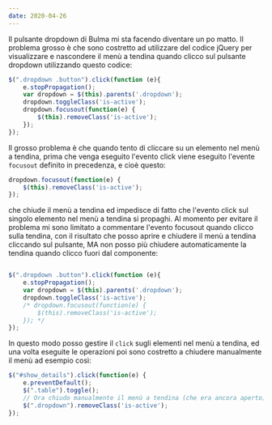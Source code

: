 ```yaml
---
date: 2020-04-26
---
```


Il pulsante dropdown di Bulma mi sta facendo diventare un po matto. 
Il problema grosso è che sono costretto ad utilizzare del codice
jQuery per visualizzare e nascondere il menù a tendina quando clicco
sul pulsante dropdown utilizzando questo codice:

```javascript
$(".dropdown .button").click(function (e){
    e.stopPropagation();
    var dropdown = $(this).parents('.dropdown');
    dropdown.toggleClass('is-active');
    dropdown.focusout(function(e) {
        $(this).removeClass('is-active');
    });
});
```

Il grosso problema è che quando tento di cliccare su un elemento nel menù
a tendina, prima che venga eseguito l'evento click viene eseguito 
l'evente `focusout` definito in precedenza, e cioè questo:

```javascript
dropdown.focusout(function(e) {
    $(this).removeClass('is-active');
});
```

che chiude il menù a tendina ed impedisce di fatto che l'evento click sul 
singolo elemento nel menù a tendina si propaghi.
Al momento per evitare il problema mi sono limitato a commentare l'evento
focusout quando clicco sulla tendina, con il risultato che posso aprire e 
chiudere il menù a tendina cliccando sul pulsante, MA non posso più chiudere 
automaticamente la tendina quando clicco fuori dal componente:

```javascript

$(".dropdown .button").click(function (e){
    e.stopPropagation();
    var dropdown = $(this).parents('.dropdown');
    dropdown.toggleClass('is-active');
    /* dropdown.focusout(function(e) {
        $(this).removeClass('is-active');
    }); */
});
```

In questo modo posso gestire il `click` sugli elementi nel menù a tendina, 
ed una volta eseguite le operazioni poi sono costretto a chiudere manualmente 
il menù ad esempio così:

```javascript 
$("#show_details").click(function(e) {
    e.preventDefault();
    $(".table").toggle();
    // Ora chiudo manualmente il menù a tendina (che era ancora aperto)
    $(".dropdown").removeClass('is-active');
});
```